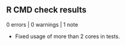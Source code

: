 ## R CMD check results

0 errors | 0 warnings | 1 note

* Fixed usage of more than 2 cores in tests.





